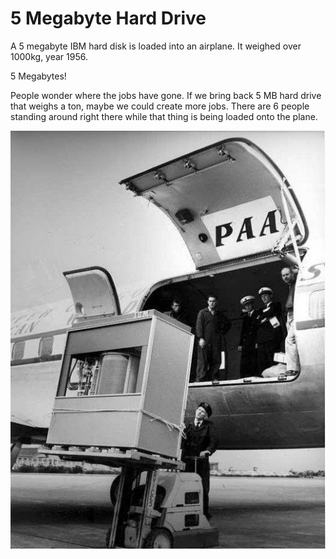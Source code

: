# 5 Megabyte Hard Drive

A 5 megabyte IBM hard disk is loaded into an airplane. It weighed over
1000kg, year 1956.

5 Megabytes! 

People wonder where the jobs have gone. If we bring back 5 MB hard drive that weighs a ton, maybe we could create more jobs. There are 6 people standing around right there while that thing is being loaded onto the plane. 

![](BdIvBSMIUAAHqla.jpg)
